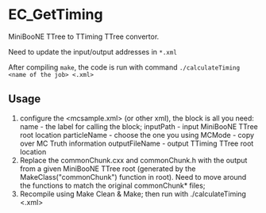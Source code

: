 # EC_GetTiming
MiniBooNE TTree to TTiming TTree convertor.

Need to update the input/output addresses in `*.xml`

After compiling `make`, the code is run with command `./calculateTiming <name of the job> <.xml>`

## Usage
1. configure the <mcsample.xml> (or other xml), the <job> block is all you need:
    name - the label for calling the block;
    inputPath - input MiniBooNE TTree root location
    particleName - choose the one you using
    MCMode - copy over MC Truth information 
    outputFileName - output TTiming TTree root location   
2. Replace the commonChunk.cxx and commonChunk.h with the output from a given MiniBooNE TTree root (generated by the MakeClass("commonChunk") function in root). Need to move around the functions to match the original commonChunk* files;
3. Recompile using Make Clean & Make; then run with ./calculateTiming <name of the job> <.xml>
